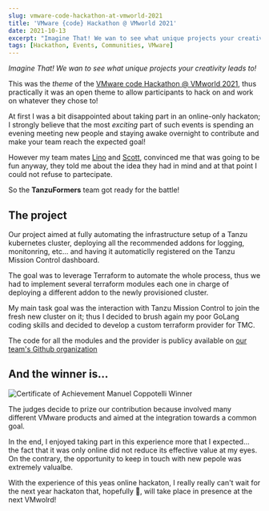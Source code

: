 ```yaml
---
slug: vmware-code-hackathon-at-vmworld-2021
title: 'VMware {code} Hackathon @ VMworld 2021'
date: 2021-10-13
excerpt: "Imagine That! We wan to see what unique projects your creativity leads to!"
tags: [Hackathon, Events, Communities, VMware]
---
```


<script>
  import Image from "$lib/components/base/image.svelte";
  import MarkerHighlight from "$lib/components/style/marker-highlight.svelte";
</script>

_<MarkerHighlight>Imagine That!</MarkerHighlight> We wan to see what unique
projects your creativity leads to!_

This was the _theme_ of the [VMware code Hackathon @ VMworld 2021](https://blogs.vmware.com/code/2021/08/19/vmware-code-hackathon-vmworld-2021/),
thus practically it was an open theme to allow participants to hack on and work
on whatever they chose to!

At first I was a bit disappointed about taking part in an online-only hackaton;
I strongly believe that the most _exciting_ part of such events is spending an
evening meeting new people and staying awake overnight to contribute and make
your team reach the expected goal!

However my team mates [Lino](https://twitter.com/linotelera) and
[Scott](https://twitter.com/VRAbbi_IL), convinced me that was going to be fun
anyway, they told me about the idea they had in mind and at that point I could
not refuse to partecipate.

So the **TanzuFormers** team got ready for the battle!

## The project

Our project aimed at fully automating the infrastructure setup of a Tanzu
kubernetes cluster, deploying all the recommended addons for logging,
monitonring, etc... and having it automaticlly registered on the Tanzu Mission
Control dashboard.

The goal was to leverage Terraform to automate the whole process, thus we had to
implement several terraform modules each one in charge of deploying a different
addon to the newly provisioned cluster.

My main task goal was the interaction with Tanzu Mission Control to join the
fresh new cluster on it; thus I decided to brush again my poor GoLang coding
skills and decided to develop a custom terraform provider for TMC.

The code for all the modules and the provider is publicy available on [our team's
Github organization](https://github.com/tanzuformers)

## And the winner is...

<Image
  path="posts/{slug}"
  filename="certificate"
  alt="Certificate of Achievement Manuel Coppotelli Winner"
/>

The judges decide to prize our contribution because involved many different
VMware products and aimed at the integration towards a common goal.

In the end, I enjoyed taking part in this experience more that I expected... the
fact that it was only online did not reduce its effective value at my eyes.
On the contrary, the opportunity to keep in touch with new pepole was extremely
valualbe.

With the experience of this yeas online hackaton, I really really can't wait for
the next year hackaton that, hopefully 🤞, will take place in presence at the
next VMwolrd!
